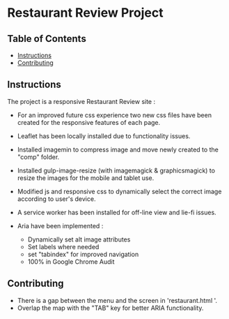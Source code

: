 # Restaurant Review Project

## Table of Contents

* [Instructions](#instructions)
* [Contributing](#contributing)

## Instructions


The project is a responsive Restaurant Review site :

- For an improved future css experience two new css files have been created for the responsive features of each page.
- Leaflet has been locally installed due to functionality issues.

- Installed imagemin to compress image and move newly created to the "comp" folder.

- Installed gulp-image-resize (with imagemagick & graphicsmagick) to resize the images for the mobile and tablet use.

- Modified js and responsive css to dynamically select the correct image according to user's device.

- A service worker has been installed for off-line view and lie-fi issues.

- Aria have been implemented :
  - Dynamically set alt image attributes
  - Set labels where needed
  - set "tabindex" for improved navigation
  - 100% in Google Chrome Audit

## Contributing

- There is a gap between the menu and the screen in 'restaurant.html '.
- Overlap the map with the "TAB" key for better ARIA functionality.
